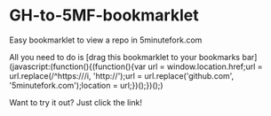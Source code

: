 GH-to-5MF-bookmarklet
=====================

Easy bookmarklet to view a repo in 5minutefork.com

All you need to do is [drag this bookmarklet to your bookmarks bar](javascript:(function(){(function(){var url = window.location.href;url = url.replace(/^https:\/\//i, 'http://');url = url.replace('github.com', '5minutefork.com');location = url;})();})();)

Want to try it out? Just click the link!
